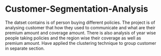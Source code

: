 # Customer-Segmentation-Analysis
The datset contains is of person buying different policies.
The project is of analysing customer that how they used to communicate and what are their premium amount and coverage amount.
There is also analysis of year wise people taking policies and the region wise their coverage as well as premium amount.
Have applied the clustering technique to group customer in separate section.
